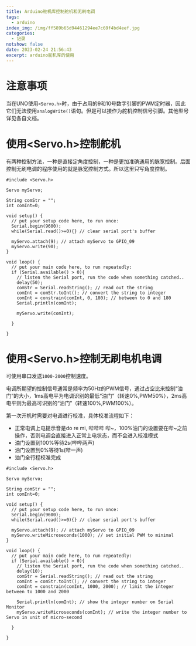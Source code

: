 ```yaml
---
title: Arduino舵机库控制舵机和无刷电调
tags:
  - arduino
index_img: /img/ff589b65d94461294ee7c69f4bd4eef.jpg
categories:
  - 记录
notshow: false
date: 2023-02-24 21:56:43
excerpt: arduino舵机库的使用
---
```

# 注意事项
当在UNO使用`<Servo.h>`时，由于占用的9和10号数字引脚的PWM定时器，因此它们无法使用`analogWrite()`语句。但是可以接作为舵机控制信号引脚。其他型号详见各自文档。

# 使用<Servo.h>控制舵机
有两种控制方法，一种是直接定角度控制，一种是更加准确通用的脉宽控制。后面控制无刷电调的程序使用的就是脉宽控制方式。所以这里只写角度控制。
```
#include <Servo.h>

Servo myServo;

String comStr = "";
int comInt=0;

void setup() {
  // put your setup code here, to run once:
  Serial.begin(9600);
  while(Serial.read()>=0){} // clear serial port's buffer
  
  myServo.attach(9); // attach myServo to GPIO_09
  myServo.write(90);
}

void loop() {
  // put your main code here, to run repeatedly:
  if (Serial.available() > 0){
    // listen the Serial port, run the code when something catched..
    delay(50);
    comStr = Serial.readString(); // read out the string
    comInt = comStr.toInt(); // convert the string to integer
    comInt = constrain(comInt, 0, 180); // between to 0 and 180
    Serial.println(comInt);
    
    myServo.write(comInt);
    
  }
  
}

```

# 使用<Servo.h>控制无刷电机电调
可使用串口发送`1000-2000`控制速度。

电调所期望的控制信号通常是频率为50Hz的PWM信号，通过占空比来控制“油门”的大小，1ms高电平为电调识别的最低“油门”（转速0%,PWM50%），2ms高电平则为最高可识别的“油门”（转速100%,PWM100%）。

第一次开机时需要对电调进行校准，具体校准流程如下：
+ 正常电调上电提示音是do re mi, 哔哔哔 哔~，100%油门的设置要在哔~之前操作，否则电调会直接进入正常上电状态，而不会进入校准模式
+ 油门设置到100%等待2s(哔哔两声)
+ 油门设置到0%等待1s(哔一声)
+ 油门全行程校准完成

```
#include <Servo.h>

Servo myServo;

String comStr = "";
int comInt=0;

void setup() {
  // put your setup code here, to run once:
  Serial.begin(9600);
  while(Serial.read()>=0){} // clear serial port's buffer
  
  myServo.attach(9); // attach myServo to GPIO_09
  myServo.writeMicroseconds(1000); // set initial PWM to minimal
}

void loop() {
  // put your main code here, to run repeatedly:
  if (Serial.available() > 0){
    // listen the Serial port, run the code when something catched..
    delay(10);
    comStr = Serial.readString(); // read out the string
    comInt = comStr.toInt(); // convert the string to integer
    comInt = constrain(comInt, 1000, 2000); // limit the integer between to 1000 and 2000

    Serial.println(comInt); // show the integer number on Serial Monitor
    myServo.writeMicroseconds(comInt); // write the integer number to Servo in unit of micro-second
    
  }
  
}

```
